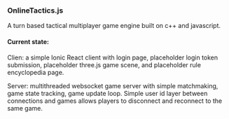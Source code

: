 ### OnlineTactics.js

A turn based tactical multiplayer game engine built on c++ and javascript.

#### Current state:

Clien: a simple Ionic React client with login page, placeholder login token submission, placeholder three.js game scene, and placeholder rule encyclopedia page.

Server: multithreaded websocket game server with simple matchmaking, game state tracking, game update loop. Simple user id layer between connections and games allows players to disconnect and reconnect to the same game.
